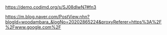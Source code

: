 https://demo.codimd.org/s/SJ08dlwN7#fn3



https://m.blog.naver.com/PostView.nhn?blogId=woodambara_&logNo=20202865224&proxyReferer=https%3A%2F%2Fwww.google.com%2F



